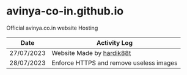 # avinya-co-in.github.io
Official avinya.co.in website Hosting

|Date           |Activity Log                                           |
|---------------|-------------------------------------------------------|
|27/07/2023     |Website Made by [hardik88t](https://github.com/hardik88t)      |
|28/07/2023     |Enforce HTTPS and remove useless images                |
